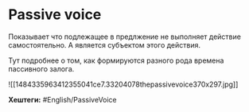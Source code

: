 
# Passive voice #

Показывает что подлежащее в предлжение не выполняет действие самостоятельно. А является субъектом этого действия.

Тут подробнее о том, как формируются разного рода времена пассивного залога.

![[1484335963412355041ce7.33204078thepassivevoice370x297.jpg]]

**Хештеги:** #English/PassiveVoice